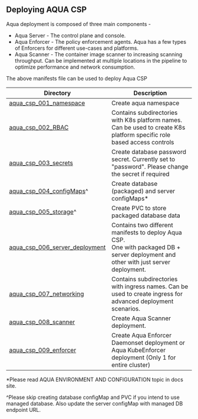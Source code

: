 ## Deploying AQUA CSP

Aqua deployment is composed of three main components - 

- Aqua Server - The control plane and console.
- Aqua Enforcer - The policy enforcement agents. Aqua has a few types of Enforcers for different use-cases and platforms. 
- Aqua Scanner - The container image scanner to increasing scanning throughput. Can be implemented at multiple locations in the pipeline to optimize performance and network consumption. 

The above manifests file can be used to deploy Aqua CSP

| Directory                                                    | Description                                                  |
| ------------------------------------------------------------ | ------------------------------------------------------------ |
| [aqua_csp_001_namespace](https://github.com/aquasecurity/deployments/tree/5.3/orchestrators/kubernetes/manifests/aqua_csp_001_namespace) | Create aqua namespace                                        |
| [aqua_csp_002_RBAC](https://github.com/aquasecurity/deployments/tree/5.3/orchestrators/kubernetes/manifests/aqua_csp_002_RBAC) | Contains subdirectories with K8s platform names. Can be used to create K8s platform specific role based access controls |
| [aqua_csp_003_secrets](https://github.com/aquasecurity/deployments/tree/5.3/orchestrators/kubernetes/manifests/aqua_csp_003_secrets) | Create database password secret. Currently set to "password". Please change the secret if required |
| [aqua_csp_004_configMaps](https://github.com/aquasecurity/deployments/tree/5.3/orchestrators/kubernetes/manifests/aqua_csp_004_configMaps)^ | Create database (packaged) and server configMaps*            |
| [aqua_csp_005_storage](https://github.com/aquasecurity/deployments/tree/5.3/orchestrators/kubernetes/manifests/aqua_csp_005_storage)^ | Create PVC to store packaged database data                   |
| [aqua_csp_006_server_deployment](https://github.com/aquasecurity/deployments/tree/5.3/orchestrators/kubernetes/manifests/aqua_csp_006_server_deployment) | Contains two different manifests to deploy Aqua CSP. <br />One with packaged DB + server deployment and other with just server deployment. |
| [aqua_csp_007_networking](https://github.com/aquasecurity/deployments/tree/5.3/orchestrators/kubernetes/manifests/aqua_csp_007_networking) | Contains subdirectories with ingress names. Can be used to create ingress for advanced deployment scenarios. |
| [aqua_csp_008_scanner](https://github.com/aquasecurity/deployments/tree/5.3/orchestrators/kubernetes/manifests/aqua_csp_008_scanner) | Create Aqua Scanner deployment.                              |
| [aqua_csp_009_enforcer](https://github.com/aquasecurity/deployments/tree/5.3/orchestrators/kubernetes/manifests/aqua_csp_009_enforcer) | Create Aqua Enforcer Daemonset deployment or Aqua KubeEnforcer deployment (Only 1 for entire cluster) |

*Please read AQUA ENVIRONMENT AND CONFIGURATION topic in docs site.

^Please skip creating database configMap and PVC if you intend to use managed database. Also update the server configMap with managed DB endpoint URL.